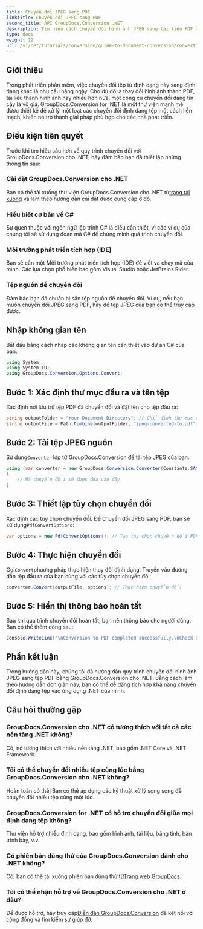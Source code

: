 ```yaml
---
title: Chuyển đổi JPEG sang PDF
linktitle: Chuyển đổi JPEG sang PDF
second_title: API GroupDocs.Conversion .NET
description: Tìm hiểu cách chuyển đổi hình ảnh JPEG sang tài liệu PDF dễ dàng với GroupDocs.Conversion for .NET. Hướng dẫn toàn diện này sẽ hướng dẫn bạn qua các điều kiện tiên quyết, đoạn mã cần thiết.
type: docs
weight: 12
url: /vi/net/tutorials/conversion/guide-to-document-conversion/converting-jpeg-to-pdf/
---
```

## Giới thiệu

Trong phát triển phần mềm, việc chuyển đổi tệp từ định dạng này sang định dạng khác là nhu cầu hàng ngày. Cho dù đó là thay đổi hình ảnh thành PDF, tài liệu thành hình ảnh hay nhiều hơn nữa, một công cụ chuyển đổi đáng tin cậy là vô giá. GroupDocs.Conversion for .NET là một thư viện mạnh mẽ được thiết kế để xử lý một loạt các chuyển đổi định dạng tệp một cách liền mạch, khiến nó trở thành giải pháp phù hợp cho các nhà phát triển.

## Điều kiện tiên quyết
Trước khi tìm hiểu sâu hơn về quy trình chuyển đổi với GroupDocs.Conversion cho .NET, hãy đảm bảo bạn đã thiết lập những thông tin sau:

### Cài đặt GroupDocs.Conversion cho .NET
 Bạn có thể tải xuống thư viện GroupDocs.Conversion cho .NET từ[trang tải xuống](https://releases.groupdocs.com/conversion/net/) và làm theo hướng dẫn cài đặt được cung cấp ở đó.

### Hiểu biết cơ bản về C#
Sự quen thuộc với ngôn ngữ lập trình C# là điều cần thiết, vì các ví dụ của chúng tôi sẽ sử dụng đoạn mã C# để chứng minh quá trình chuyển đổi.

### Môi trường phát triển tích hợp (IDE)
Bạn sẽ cần một Môi trường phát triển tích hợp (IDE) để viết và chạy mã của mình. Các lựa chọn phổ biến bao gồm Visual Studio hoặc JetBrains Rider.

### Tệp nguồn để chuyển đổi
Đảm bảo bạn đã chuẩn bị sẵn tệp nguồn để chuyển đổi. Ví dụ, nếu bạn muốn chuyển đổi JPEG sang PDF, hãy để tệp JPEG của bạn có thể truy cập được.

## Nhập không gian tên
Bắt đầu bằng cách nhập các không gian tên cần thiết vào dự án C# của bạn:

```csharp
using System;
using System.IO;
using GroupDocs.Conversion.Options.Convert;
```

## Bước 1: Xác định thư mục đầu ra và tên tệp
Xác định nơi lưu trữ tệp PDF đã chuyển đổi và đặt tên cho tệp đầu ra:

```csharp
string outputFolder = "Your Document Directory"; // Chỉ định thư mục của bạn
string outputFile = Path.Combine(outputFolder, "jpeg-converted-to.pdf"); // Đặt tên tệp đầu ra
```

## Bước 2: Tải tệp JPEG nguồn
 Sử dụng`Converter` lớp từ GroupDocs.Conversion để tải tệp JPEG của bạn:

```csharp
using (var converter = new GroupDocs.Conversion.Converter(Constants.SAMPLE_JPEG))
{
    // Mã chuyển đổi sẽ được đưa vào đây
}
```

## Bước 3: Thiết lập tùy chọn chuyển đổi
 Xác định các tùy chọn chuyển đổi. Để chuyển đổi JPEG sang PDF, bạn sẽ sử dụng`PdfConvertOptions`:

```csharp
var options = new PdfConvertOptions(); // Tạo tùy chọn chuyển đổi PDF
```

## Bước 4: Thực hiện chuyển đổi
 Gọi`Convert`phương pháp thực hiện thay đổi định dạng. Truyền vào đường dẫn tệp đầu ra của bạn cùng với các tùy chọn chuyển đổi:

```csharp
converter.Convert(outputFile, options); // Thực hiện chuyển đổi
```

## Bước 5: Hiển thị thông báo hoàn tất
Sau khi quá trình chuyển đổi hoàn tất, bạn nên thông báo cho người dùng. Bạn có thể thêm dòng sau:

```csharp
Console.WriteLine("\nConversion to PDF completed successfully.\nCheck output in {0}", outputFolder);
```

## Phần kết luận
Trong hướng dẫn này, chúng tôi đã hướng dẫn quy trình chuyển đổi hình ảnh JPEG sang tệp PDF bằng GroupDocs.Conversion cho .NET. Bằng cách làm theo hướng dẫn đơn giản này, bạn có thể dễ dàng tích hợp khả năng chuyển đổi định dạng tệp vào ứng dụng .NET của mình.

## Câu hỏi thường gặp

### GroupDocs.Conversion cho .NET có tương thích với tất cả các nền tảng .NET không?
Có, nó tương thích với nhiều nền tảng .NET, bao gồm .NET Core và .NET Framework.

### Tôi có thể chuyển đổi nhiều tệp cùng lúc bằng GroupDocs.Conversion cho .NET không?
Hoàn toàn có thể! Bạn có thể áp dụng các kỹ thuật xử lý song song để chuyển đổi nhiều tệp cùng một lúc.

### GroupDocs.Conversion for .NET có hỗ trợ chuyển đổi giữa mọi định dạng tệp không?
Thư viện hỗ trợ nhiều định dạng, bao gồm hình ảnh, tài liệu, bảng tính, bản trình bày, v.v.

### Có phiên bản dùng thử của GroupDocs.Conversion dành cho .NET không?
 Có, bạn có thể tải xuống phiên bản dùng thử từ[Trang web GroupDocs](https://releases.groupdocs.com/).

### Tôi có thể nhận hỗ trợ về GroupDocs.Conversion cho .NET ở đâu?
 Để được hỗ trợ, hãy truy cập[Diễn đàn GroupDocs.Conversion](https://forum.groupdocs.com/c/conversion/11) để kết nối với cộng đồng và tìm kiếm sự giúp đỡ.